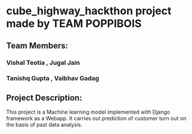 # cube_highway_hackthon project made by TEAM POPPIBOIS
## Team Members: 
### Vishal Teotia  ,  Jugal Jain
### Tanishq Gupta  ,  Vaibhav Gadag


## Project Description:
This project is a Machine learning model implemented with Django framework as a Webapp. 
It carries out prediction of customer turn out on the basis of past data analysis.

